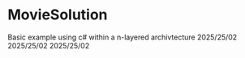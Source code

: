 # MovieSolution
Basic example using c# within a n-layered archivtecture 
2025/25/02
2025/25/02
2025/25/02
